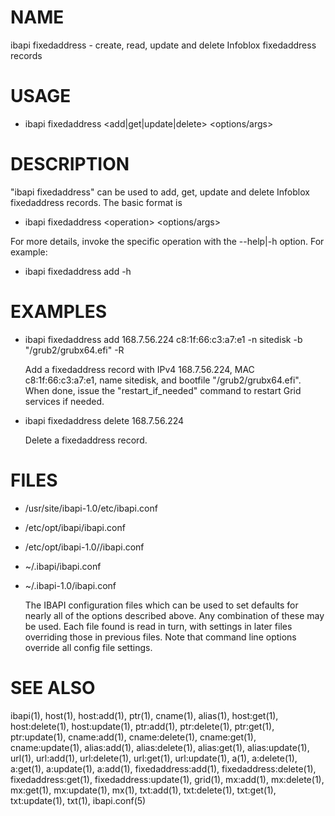 # NAME

ibapi fixedaddress - create, read, update and delete Infoblox fixedaddress records

# USAGE

- ibapi fixedaddress &lt;add|get|update|delete> &lt;options/args>

# DESCRIPTION

"ibapi fixedaddress" can be used to add, get, update and delete Infoblox
fixedaddress records.  The basic format is

- ibapi fixedaddress &lt;operation> &lt;options/args>

For more details, invoke the specific operation
with the --help|-h option. For example:

- ibapi fixedaddress add -h

# EXAMPLES

- ibapi fixedaddress add 168.7.56.224 c8:1f:66:c3:a7:e1 -n sitedisk -b "/grub2/grubx64.efi" -R

    Add a fixedaddress record with IPv4 168.7.56.224, MAC c8:1f:66:c3:a7:e1, name
    sitedisk, and bootfile "/grub2/grubx64.efi".  When done, issue the
    "restart\_if\_needed" command to restart Grid services if needed.

- ibapi fixedaddress delete 168.7.56.224

    Delete a fixedaddress record.

# FILES

- /usr/site/ibapi-1.0/etc/ibapi.conf
- /etc/opt/ibapi/ibapi.conf
- /etc/opt/ibapi-1.0//ibapi.conf
- ~/.ibapi/ibapi.conf
- ~/.ibapi-1.0/ibapi.conf

    The IBAPI configuration files which can be used to
    set defaults for nearly all of the options described above.
    Any combination of these may be used.
    Each file found is read in turn, with settings in later files
    overriding those in previous files.  Note that command line
    options override all config file settings.

# SEE ALSO

ibapi(1),
host(1),
host:add(1),
ptr(1),
cname(1),
alias(1),
host:get(1),
host:delete(1),
host:update(1),
ptr:add(1),
ptr:delete(1),
ptr:get(1),
ptr:update(1),
cname:add(1),
cname:delete(1),
cname:get(1),
cname:update(1),
alias:add(1),
alias:delete(1),
alias:get(1),
alias:update(1),
url(1),
url:add(1),
url:delete(1),
url:get(1),
url:update(1),
a(1),
a:delete(1),
a:get(1),
a:update(1),
a:add(1),
fixedaddress:add(1),
fixedaddress:delete(1),
fixedaddress:get(1),
fixedaddress:update(1),
grid(1),
mx:add(1),
mx:delete(1),
mx:get(1),
mx:update(1),
mx(1),
txt:add(1),
txt:delete(1),
txt:get(1),
txt:update(1),
txt(1),
ibapi.conf(5)
